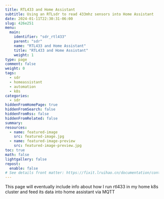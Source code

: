```yaml
---
title: RTL433 and Home Assistant
subtitle: Using an RTLsdr to read 433mhz sensors into Home Assistant
date: 2024-01-11T22:30:31-06:00
slug: 426e251
menu:
  main:
    identifier: "sdr_rtl433"
    parent: "sdr"
    name: "RTL433 and Home Assistant"
    title: "RTL433 and Home Assistant"
    weight: 1
type: page
comment: false
weight: 0
tags:
  - sdr
  - homeassistant
  - automation
  - k8s
categories:
  - sdr
hiddenFromHomePage: true
hiddenFromSearch: false
hiddenFromRss: false
hiddenFromRelated: false
summary:
resources:
  - name: featured-image
    src: featured-image.jpg
  - name: featured-image-preview
    src: featured-image-preview.jpg
toc: true
math: false
lightgallery: false
repost:
  enable: false
# See details front matter: https://fixit.lruihao.cn/documentation/content-management/introduction/#front-matter
---
```


This page will eventually include info about how I run rtl433 in my home k8s cluster and feed its data into home assistant via MQTT

<!--more-->
